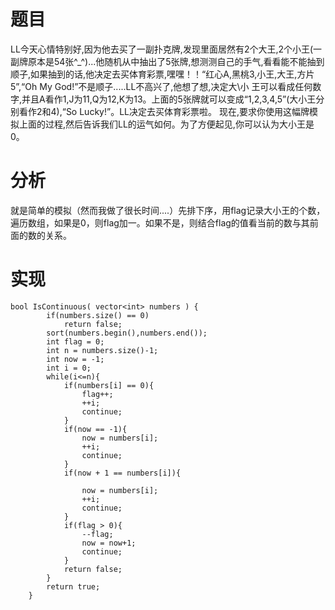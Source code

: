 # 题目
LL今天心情特别好,因为他去买了一副扑克牌,发现里面居然有2个大王,2个小王(一副牌原本是54张^\_^)...他随机从中抽出了5张牌,想测测自己的手气,看看能不能抽到顺子,如果抽到的话,他决定去买体育彩票,嘿嘿！！“红心A,黑桃3,小王,大王,方片5”,“Oh My God!”不是顺子.....LL不高兴了,他想了想,决定大\小 王可以看成任何数字,并且A看作1,J为11,Q为12,K为13。上面的5张牌就可以变成“1,2,3,4,5”(大小王分别看作2和4),“So Lucky!”。LL决定去买体育彩票啦。 现在,要求你使用这幅牌模拟上面的过程,然后告诉我们LL的运气如何。为了方便起见,你可以认为大小王是0。
# 分析
就是简单的模拟（然而我做了很长时间....）先排下序，用flag记录大小王的个数，遍历数组，如果是0，则flag加一。如果不是，则结合flag的值看当前的数与其前面的数的关系。
# 实现
```
bool IsContinuous( vector<int> numbers ) {
        if(numbers.size() == 0)
            return false;
        sort(numbers.begin(),numbers.end());
        int flag = 0;
        int n = numbers.size()-1;
        int now = -1;
        int i = 0;
        while(i<=n){
            if(numbers[i] == 0){
                flag++;
                ++i;
                continue;
            }
            if(now == -1){
                now = numbers[i];
                ++i;
                continue;
            }
            if(now + 1 == numbers[i]){
                
                now = numbers[i];
                ++i;
                continue;
            }
            if(flag > 0){
                --flag;
                now = now+1;
                continue;
            }
            return false;
        }
        return true;
    }
```